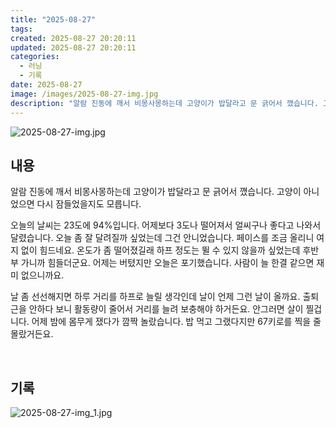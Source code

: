 ```yaml
---
title: "2025-08-27"
tags:
created: 2025-08-27 20:20:11
updated: 2025-08-27 20:20:11
categories:
  - 러닝
  - 기록
date: 2025-08-27
image: /images/2025-08-27-img.jpg
description: "알람 진동에 깨서 비몽사몽하는데 고양이가 밥달라고 문 긁어서 깼습니다. 고양이 아니었으면 다시 잠들었을지도 모릅니다. 오늘의 날씨는 23도에 94%입니다. 어제보다 3도나 떨어져서 얼씨구나 좋다고 나와서 달렸습니다. 오늘 좀 잘 달려질까 싶었는데 그건 안니었습니다. 페이스를 조금 올리니"
---
```


![2025-08-27-img.jpg](/images/2025-08-27-img.jpg)
 
 

## 내용

알람 진동에 깨서 비몽사몽하는데 고양이가 밥달라고 문 긁어서 깼습니다. 고양이 아니었으면 다시 잠들었을지도 모릅니다.

오늘의 날씨는 23도에 94%입니다. 어제보다 3도나 떨어져서 얼씨구나 좋다고 나와서 달렸습니다. 오늘 좀 잘 달려질까 싶었는데 그건 안니었습니다. 페이스를 조금 올리니 여지 없이 힘드네요. 온도가 좀 떨어졌길래 하프 정도는 뛸 수 있지 않을까 싶었는데 후반부 가니까 힘들더군요. 어제는 버텼지만 오늘은 포기했습니다. 사람이 늘 한결 같으면 재미 없으니까요.

날 좀 선선해지면 하루 거리를 하프로 늘릴 생각인데 날이 언제 그런 날이 올까요. 출퇴근을 안하다 보니 활동량이 줄어서 거리를 늘려 보충해야 하거든요. 안그러면 살이 찔겁니다. 어제 밤에 몸무게 쟀다가 깜짝 놀랐습니다. 밥 먹고 그랬다지만 67키로를 찍을 줄 몰랐거든요.

 

## 기록

 
 ![2025-08-27-img_1.jpg](/images/2025-08-27-img_1.jpg)
